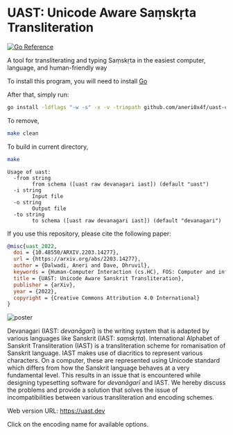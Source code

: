 # UAST: Unicode Aware Saṃskṛta Transliteration

[![Go Reference](https://pkg.go.dev/badge/github.com/aneri0x4f/uast-cli.svg)](https://pkg.go.dev/github.com/aneri0x4f/uast-cli)

A tool for transliterating and typing Saṃskṛta in the easiest
computer, language, and human-friendly way

To install this program, you will need to install [Go](https://go.dev/)

After that, simply run:

```bash
go install -ldflags "-w -s" -x -v -trimpath github.com/aneri0x4f/uast-cli/cmd/uast@latest
```

To remove,

```bash
make clean
```

To build in current directory,

```bash
make
```

```
Usage of uast:
  -from string
    	from schema ([uast raw devanagari iast]) (default "uast")
  -i string
    	Input file
  -o string
    	Output file
  -to string
    	to schema ([uast raw devanagari iast]) (default "devanagari")
```

If you use this repository, please cite the following paper:

```bibtex
@misc{uast_2022,
  doi = {10.48550/ARXIV.2203.14277},
  url = {https://arxiv.org/abs/2203.14277},
  author = {Dalwadi, Aneri and Dave, Dhruvil},
  keywords = {Human-Computer Interaction (cs.HC), FOS: Computer and information sciences, H.5.2},
  title = {UAST: Unicode Aware Sanskrit Transliteration},
  publisher = {arXiv},
  year = {2022},
  copyright = {Creative Commons Attribution 4.0 International}
}
```

![poster](/uast_poster.png)

Devanagari (IAST: _devanāgarī_) is the writing system that is adapted by various languages like Sanskrit (IAST: _saṃskṛta_). International Alphabet of Sanskrit Transliteration (IAST) is a transliteration scheme for romanisation of Sanskrit language. IAST makes use of diacritics to represent various characters. On a computer, these are represented using Unicode standard which differs from how the Sanskrit language behaves at a very fundamental level. This results in an issue that is encountered while designing typesetting software for _devanāgarī_ and IAST. We hereby discuss the problems and provide a solution that solves the issue of incompatibilities between various transliteration and encoding schemes.

Web version URL: https://uast.dev

Click on the encoding name for available options.
